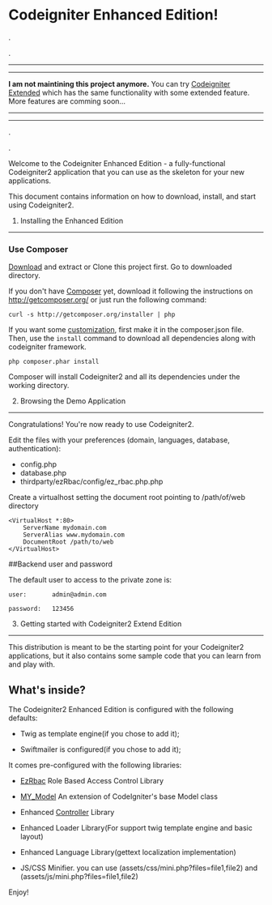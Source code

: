 Codeigniter Enhanced Edition!
=============================

.

.

***
***
**I am not maintining this project anymore.** You can try [Codeigniter Extended](https://github.com/xiidea/codeIgniter-extended) which has the same functionality with some extended feature. More features are comming soon...
***
***

.


.


Welcome to the Codeigniter Enhanced Edition - a fully-functional Codeigniter2
application that you can use as the skeleton for your new applications.

This document contains information on how to download, install, and start
using Codeigniter2.

1) Installing the Enhanced Edition
----------------------------------

### Use Composer

[Download](https://github.com/roniemicro/ci-project/archive/v1.1.zip) and extract or Clone this project first. Go to downloaded directory.

If you don't have [Composer][1] yet, download it following the instructions on
http://getcomposer.org/ or just run the following command:

    curl -s http://getcomposer.org/installer | php

If you want some [customization](./docs/customization.md), first make it in the composer.json file. Then, use the `install` command to download all dependencies along with codeigniter framework.

    php composer.phar install

Composer will install Codeigniter2 and all its dependencies under the working directory.


2) Browsing the Demo Application
--------------------------------

Congratulations! You're now ready to use Codeigniter2.

Edit the files with your preferences (domain, languages, database, authentication):

- config.php
- database.php
- thirdparty/ezRbac/config/ez_rbac.php.php

Create a virtualhost setting the document root pointing to /path/of/web directory

	<VirtualHost *:80>
		ServerName mydomain.com
		ServerAlias www.mydomain.com
		DocumentRoot /path/to/web
	</VirtualHost>


##Backend user and password

The default user to access to the private zone is:

    user: 		admin@admin.com

    password: 	123456


3) Getting started with Codeigniter2 Extend Edition
----------------------------------------------------

This distribution is meant to be the starting point for your Codeigniter2
applications, but it also contains some sample code that you can learn from
and play with.


What's inside?
---------------

The Codeigniter2 Enhanced Edition is configured with the following defaults:

  * Twig as template engine(if you chose to add it);

  * Swiftmailer is configured(if you chose to add it);


It comes pre-configured with the following libraries:

  * [EzRbac][2] Role Based Access Control Library

  * [MY_Model][3] An extension of CodeIgniter's base Model class

  * Enhanced [Controller](./docs/controller.md) Library

  * Enhanced Loader Library(For support twig template engine  and basic layout)

  * Enhanced Language Library(gettext localization implementation)

  * JS/CSS Minifier. you can use (assets/css/mini.php?files=file1,file2) and (assets/js/mini.php?files=file1,file2)


Enjoy!

[1]:  http://getcomposer.org/
[2]:  https://github.com/xiidea/ezRbac
[3]:  https://github.com/ronisaha/MY_Model
